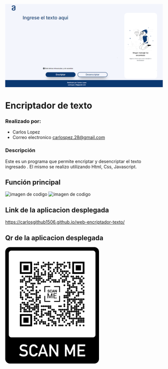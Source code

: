![Imagen de la web](img_md/web.png)

# Encriptador de texto

### Realizado por:
- Carlos Lopez 
- Correo electronico carlospez.28@gmail.com

### Descripción
Este es un programa que permite encriptar y desencriptar el texto ingresado . El mismo se realizo utilizando Html, Css, Javascript.

## Función principal


![imagen de codigo](Image_md/img_menu.png)
![imagen de codigo](Image_md/funcion_menu_cel.png)

## Link de la aplicacion desplegada
https://carlosgithub1506.github.io/web-encriptador-texto/

## Qr de la aplicacion desplegada
![Qr enlace aplicacion web](img_md/QrApp.png)
